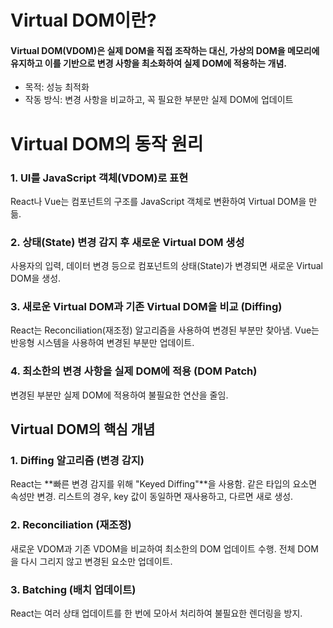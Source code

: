 # Virtual DOM이란?
#### Virtual DOM(VDOM)은 실제 DOM을 직접 조작하는 대신, 가상의 DOM을 메모리에 유지하고 이를 기반으로 변경 사항을 최소화하여 실제 DOM에 적용하는 개념.

- ️목적: 성능 최적화
- 작동 방식: 변경 사항을 비교하고, 꼭 필요한 부분만 실제 DOM에 업데이트


# Virtual DOM의 동작 원리
### 1. UI를 JavaScript 객체(VDOM)로 표현

React나 Vue는 컴포넌트의 구조를 JavaScript 객체로 변환하여 Virtual DOM을 만듦.
### 2. 상태(State) 변경 감지 후 새로운 Virtual DOM 생성

사용자의 입력, 데이터 변경 등으로 컴포넌트의 상태(State)가 변경되면 새로운 Virtual DOM을 생성.

### 3. 새로운 Virtual DOM과 기존 Virtual DOM을 비교 (Diffing)

React는 Reconciliation(재조정) 알고리즘을 사용하여 변경된 부분만 찾아냄.
Vue는 반응형 시스템을 사용하여 변경된 부분만 업데이트.

### 4. 최소한의 변경 사항을 실제 DOM에 적용 (DOM Patch)

변경된 부분만 실제 DOM에 적용하여 불필요한 연산을 줄임.


## Virtual DOM의 핵심 개념
### 1. Diffing 알고리즘 (변경 감지)
React는 **빠른 변경 감지를 위해 "Keyed Diffing"**을 사용함.
같은 타입의 요소면 속성만 변경.
리스트의 경우, key 값이 동일하면 재사용하고, 다르면 새로 생성.

### 2. Reconciliation (재조정)
새로운 VDOM과 기존 VDOM을 비교하여 최소한의 DOM 업데이트 수행.
전체 DOM을 다시 그리지 않고 변경된 요소만 업데이트.

### 3. Batching (배치 업데이트)
React는 여러 상태 업데이트를 한 번에 모아서 처리하여 불필요한 렌더링을 방지.